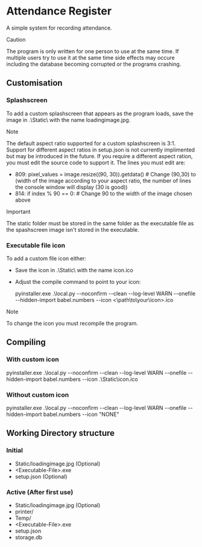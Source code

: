 # Attendance Register
 A simple system for recording attendance.

> [!CAUTION]
> The program is only written for one person to use at the same time. If multiple users try to use it at the same time side effects may occure including the database becoming corrupted or the programs crashing.

## Customisation
### Splashscreen
To add a custom splashscreen that appears as the program loads, save the image in .\Static\ with the name loadingimage.jpg.

> [!Note]
> The default aspect ratio supported for a custom splashscreen is 3:1.
> Support for different aspect ratios in setup.json is not currently implimented but may be introduced in the future.
> If you require a different aspect ration, you must edit the source code to support it.
> The lines you must edit are:
> - 809: pixel_values = image.resize((90, 30)).getdata() # Change (90,30) to (width of the image according to your aspect ratio, the number of lines the console window will display (30 is good))
> - 814: if index % 90 == 0: # Change 90 to the width of the image chosen above

> [!Important]
> The static folder must be stored in the same folder as the executable file as the spashscreen image isn't stored in the executable.

### Executable file icon
To add a custom file icon either:
- Save the icon in .\Static\ with the name icon.ico
- Adjust the compile command to point to your icon:
  
  pyinstaller.exe .\local.py --noconfirm --clean --log-level WARN --onefile --hidden-import babel.numbers --icon <\path\to\your\icon>.ico


> [!Note]
> To change the icon you must recompile the program.

## Compiling
### With custom icon
pyinstaller.exe .\local.py --noconfirm --clean --log-level WARN --onefile --hidden-import babel.numbers --icon .\Static\icon.ico

### Without custom icon
pyinstaller.exe .\local.py --noconfirm --clean --log-level WARN --onefile --hidden-import babel.numbers --icon "NONE"

## Working Directory structure
### Initial
- Static/loadingimage.jpg (Optional)
- \<Executable-File>.exe
- setup.json (Optional)
### Active (After first use)
- Static/loadingimage.jpg (Optional)
- printer/
- Temp/
- \<Executable-File>.exe
- setup.json
- storage.db
